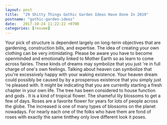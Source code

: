 ```yaml
---
layout: post
title:  "29 Shitty Things Gothic Garden Ideas Have Done In 2019"
postname: "gothic-garden-ideas"
date:   2017-10-24 11:22:22 +0700
categories: [resume]
---
```

Your pick of structure is dependent largely on long-term objectives that are gardening, construction bills, and expertise. The idea of creating your own clothing can be very intimidating. Please be aware you have to become openminded and emotionally linked to Mother Earth so as learn to come across fairies. These kinds of dreams may symbolize that you just 're in full charge of one's own feelings. Talking about heaven can symbolize that you're excessively happy with your waking existence. Your heaven dream could possibly be caused by by a prosperous existence that you simply just 're pleased with. It might be indicating that you are currently starting a fresh chapter in your own life. The tree has been considered to house function and gods . It is a kind of tropical flower. The shameful lily blossoms to get a few of days. Roses are a favorite flower for years for lots of people across the globe. The increased is one of many types of blossoms on the planet nowadays. For nearly each one of the folks who have them are fond of roses with exactly the same tintthey only love different look it poses.
